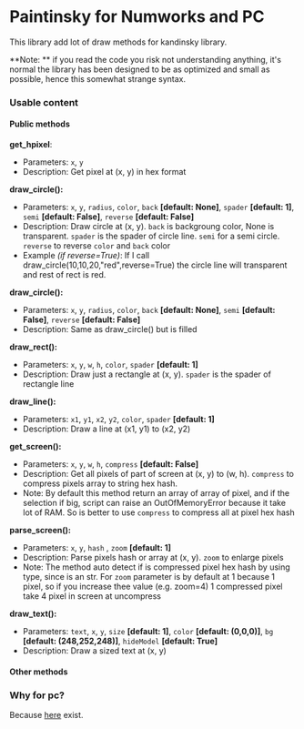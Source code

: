 # Paintinsky for Numworks and PC
This library add lot of draw methods for kandinsky library.

**Note: ** if you read the code you risk not understanding anything, it's normal the library has been designed to be as optimized and small as possible, hence this somewhat strange syntax.

### Usable content
#### Public methods

**get_hpixel**:
* Parameters: ``x``, ``y``
* Description: Get pixel at (x, y) in hex format

**draw_circle():**
* Parameters: ``x``, ``y``, ``radius``, ``color``, ``back`` **[default: None]**, ``spader`` **[default: 1]**, ``semi`` **[default: False]**, ``reverse`` **[default: False]**
* Description: Draw circle at (x, y). ``back`` is backgroung color, None is transparent. ``spader`` is the spader of circle line. ``semi`` for a semi circle. ``reverse`` to reverse ``color`` and ``back`` color
* Example *(if reverse=True)*: If I call draw_circle(10,10,20,"red",reverse=True) the circle line will transparent and rest of rect is red.

**draw_circle():**
* Parameters: ``x``, ``y``, ``radius``, ``color``, ``back`` **[default: None]**, ``semi`` **[default: False]**, ``reverse`` **[default: False]**
* Description: Same as draw_circle() but is filled

**draw_rect():**
* Parameters: ``x``, ``y``, ``w``, ``h``, ``color``, ``spader`` **[default: 1]**
* Description: Draw just a rectangle at (x, y). ``spader`` is the spader of rectangle line

**draw_line():**
* Parameters: ``x1``, ``y1``, ``x2``, ``y2``, ``color``, ``spader`` **[default: 1]**
* Description: Draw a line at (x1, y1) to (x2, y2)

**get_screen():**
* Parameters: ``x``, ``y``, ``w``, ``h``, ``compress`` **[default: False]**
* Description: Get all pixels of part of screen at (x, y) to (w, h). ``compress`` to compress pixels array to string hex hash.
* Note: By default this method return an array of array of pixel, and if the selection if big, script can raise an OutOfMemoryError because it take lot of RAM. So is better to use ``compress`` to compress all at pixel hex hash

**parse_screen():**
* Parameters: ``x``, ``y``, ``hash`` , ``zoom`` **[default: 1]**
* Description: Parse pixels hash or array at (x, y). ``zoom`` to enlarge pixels
* Note: The method auto detect if is compressed pixel hex hash by using type, since is an str. For ``zoom`` parameter is by default at 1 because 1 pixel, so if you increase thee value (e.g. zoom=4) 1 compressed pixel take 4 pixel in screen at uncompress

**draw_text():**
* Parameters: ``text``, ``x``, ``y``, ``size`` **[default: 1]**, ``color`` **[default: (0,0,0)]**, ``bg`` **[default: (248,252,248)]**, ``hideModel`` **[default: True]**
* Description: Draw a sized text at (x, y)

#### Other methods


### Why for pc?
Because [here](https://github.com/ZetaMap/Kandinsky-Numworks) exist.
